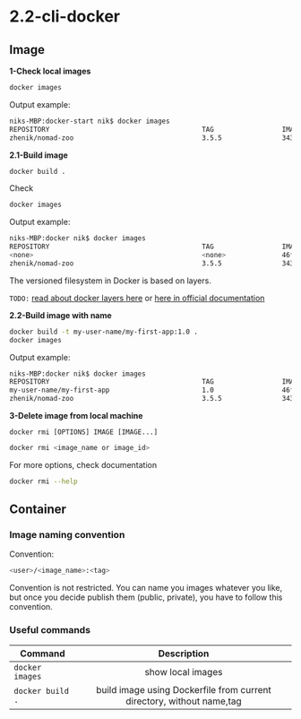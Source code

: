 # 2.2-cli-docker

## Image
**1-Check local images**
```bash
docker images
```
Output example:
```bash
niks-MBP:docker-start nik$ docker images
REPOSITORY                                      TAG                 IMAGE ID            CREATED             SIZE
zhenik/nomad-zoo                                3.5.5               343c3e392366        4 days ago          225MB
```

**2.1-Build image**  
```bash
docker build .
```
Check
```bash
docker images
```
Output example:
```bash
niks-MBP:docker nik$ docker images
REPOSITORY                                      TAG                 IMAGE ID            CREATED             SIZE
<none>                                          <none>              46f24910faee        7 seconds ago       64.2MB
zhenik/nomad-zoo                                3.5.5               343c3e392366        4 days ago          225MB
```

The versioned filesystem in Docker is based on layers.  

`TODO:` [read about docker layers here](https://searchitoperations.techtarget.com/definition/Docker-image) or [here in official documentation](https://docs.docker.com/v17.09/engine/userguide/storagedriver/imagesandcontainers/#images-and-layers)

**2.2-Build image with name**
```bash
docker build -t my-user-name/my-first-app:1.0 .
docker images
```
Output example:
```bash
niks-MBP:docker nik$ docker images
REPOSITORY                                      TAG                 IMAGE ID            CREATED             SIZE
my-user-name/my-first-app                       1.0                 46f24910faee        10 minutes ago      64.2MB
zhenik/nomad-zoo                                3.5.5               343c3e392366        4 days ago          225MB
```

**3-Delete image from local machine**  

`docker rmi [OPTIONS] IMAGE [IMAGE...]`
```bash
docker rmi <image_name or image_id>
```
For more options, check documentation
```bash
docker rmi --help
```

## Container 



### Image naming convention
Convention:
```bash
<user>/<image_name>:<tag>
```
Convention is not restricted. You can name you images whatever you like, but once you decide publish them (public, private), you have to follow this convention.
### Useful commands
| Command       | Description | 
| ------------- |:-------------:| 
| `docker images`      | show local images | 
| `docker build .`      | build image using Dockerfile from current directory, without name,tag | 
 

